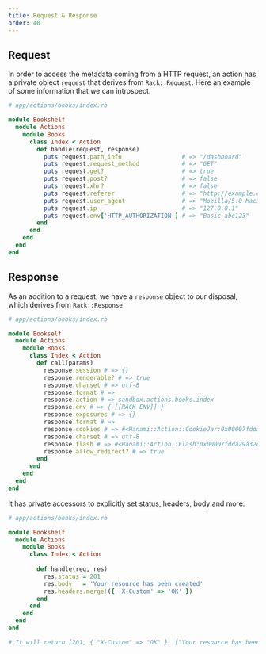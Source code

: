 ```yaml
---
title: Request & Response
order: 40
---
```


## Request

In order to access the metadata coming from a HTTP request, an action has a private object `request` that derives from `Rack::Request`.
Here an example of some information that we can introspect.

```ruby
# app/actions/books/index.rb

module Bookshelf
  module Actions
    module Books
      class Index < Action
        def handle(request, response)
          puts request.path_info                 # => "/dashboard"
          puts request.request_method            # => "GET"
          puts request.get?                      # => true
          puts request.post?                     # => false
          puts request.xhr?                      # => false
          puts request.referer                   # => "http://example.com/"
          puts request.user_agent                # => "Mozilla/5.0 Macintosh; ..."
          puts request.ip                        # => "127.0.0.1"
          puts request.env['HTTP_AUTHORIZATION'] # => "Basic abc123"
        end
      end
    end
  end
end
```

## Response

As an addition to a request, we have a `response` object to our disposal, which derives from `Rack::Response`

```ruby
# app/actions/books/index.rb

module Bookself
  module Actions
    module Books
      class Index < Action
        def call(params)
          response.session # => {}
          response.renderable? # => true
          response.charset # => utf-8
          response.format # =>
          response.action # => sandbox.actions.books.index
          response.env # => { [[RACK ENV]] }
          response.exposures # => {}
          response.format # =>
          response.cookies # => #<Hanami::Action::CookieJar:0x00007fdda29a3878>
          response.charset # => utf-8
          response.flash # => #<Hanami::Action::Flash:0x00007fdda29a32d8>
          response.allow_redirect? # => true
        end
      end
    end
  end
end
```

It has private accessors to explicitly set status, headers, body and more:

```ruby
# app/actions/books/index.rb

module Bookshelf
  module Actions
    module Books
      class Index < Action
    
        def handle(req, res)
          res.status = 201
          res.body   = 'Your resource has been created'
          res.headers.merge!({ 'X-Custom' => 'OK' })
        end
      end
    end
  end
end

# It will return [201, { "X-Custom" => "OK" }, ["Your resource has been created"]]
```
